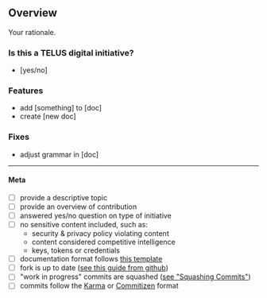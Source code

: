 ## Overview

Your rationale.

### Is this a TELUS digital initiative?

- [yes/no]

### Features

- add [something] to [doc]
- create [new doc]

### Fixes

- adjust grammar in [doc]

---

#### Meta

- [ ] provide a descriptive topic
- [ ] provide an overview of contribution
- [ ] answered yes/no question on type of initiative
- [ ] no sensitive content included, such as:
  - security & privacy policy violating content
  - content considered competitive intelligence
  - keys, tokens or credentials
- [ ] documentation format follows [this template][template]
- [ ] fork is up to date ([see this guide from github](https://help.github.com/articles/syncing-a-fork/))
- [ ] "work in progress" commits are squashed ([see "Squashing Commits"](https://git-scm.com/book/id/v2/Git-Tools-Rewriting-History))
- [ ] commits follow the [Karma][karma-format] or [Commitizen](https://www.npmjs.com/package/commitizen) format

[template]: ../.template.md
[karma-format]: https://karma-runner.github.io/1.0/dev/git-commit-msg.html
